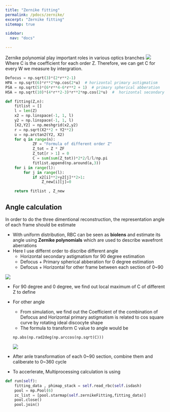 ```yaml
---
title: "Zernike fitting"
permalink: /pdocs/zernike/
excerpt: "Zernike fitting"
sitemap: true

sidebar:
  nav: "docs"

---
```


Zernike polynomial play important roles in various optics branches
![](https://i.imgur.com/A1H7zGi.png)
Where C is the coefficient for each order Z. Therefore, we can get C for every W we measure by intergration. 
```python
Defocus = np.sqrt(3)*(2*r**2-1)  
HPA = np.sqrt(6)*r**2*np.cos(2*u)  # horizontal primary astigmatism
PSA = np.sqrt(5)*(6*r**4-6*r**2 + 1)  # primary spherical abberation
HSA = np.sqrt(10)*(4*r**2-3)*r**2*np.cos(2*u)  #  horizontal secondary astigmatism

def fitting(Z,n):
    fitlist = []
    l = len(Z)
    x2 = np.linspace(-1, 1, l)
    y2 = np.linspace(-1, 1, l)
    [X2,Y2] = np.meshgrid(x2,y2)
    r = np.sqrt(X2**2 + Y2**2)  
    u = np.arctan2(Y2, X2)   
    for q in range(n):
            ZF = "Formula of different order Z"
            Z_tot = Z * ZF
            Z_tot[r > 1] = 0
            C = sum(sum(Z_tot))*2*2/l/l/np.pi   
            fitlist.append(np.around(a,3))
    for i in range(l):
        for j in range(l):
            if x2[i]**2+y2[j]**2>1:
                Z_new[i][j]=0

    return fitlist , Z_new
```

## Angle calculation

In order to do the three dimentional reconstruction, the representation angle of each frame should be estimate
- With uniform distribution, RBC can be seen as **biolens** and estimate its angle using **Zernike polynomials** which are used to describe wavefront aberrations
- Here I use differnt order to discribe different angle
    - Horizontal secondary astigmatism for 90 degree estimation
    - Defocus + Primary spherical abberation for 0 degree estimation
    - Defocus + Horizontal for other frame between each section of 0~90

![](https://i.imgur.com/powLKGx.png)

- For 90 degree and 0 degree, we find out local maximum of C of different Z to define 
- For other angle
    - From simulation, we find out the Coefficient of the combination of Defocus and Horizontal primary astigmatism is related to cos square curve by rotating ideal discocyte shape
    - The formula to transform C value to angle would be  
    ```
    np.abs(np.rad2deg(np.arccos(np.sqrt(C)))
    ```
    ![](https://i.imgur.com/iBAx3cb.png)
- After anle transformation of each 0~90 section, combine them and caliberate to 0~360 cycle

- To accerlerate, Multiprocessing calculation is using
```python
def run(self):
    fitting_data , phimap_stack = self.read_rbc(self.isdash)
    pool = mp.Pool(6)
    zc_list = [pool.starmap(self.zernikeFitting,fitting_data)]
    pool.close()
    pool.join()
```
